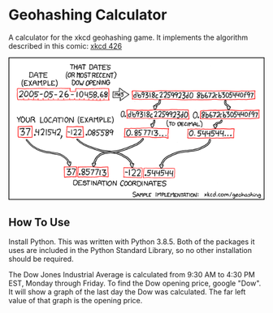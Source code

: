 # Geohashing Calculator
A calculator for the xkcd geohashing game. It implements the algorithm described in this comic: [xkcd 426](https://xkcd.com/426/)

![Geohashing Algorith](/geohashing.png)

## How To Use
Install Python. This was written with Python 3.8.5. Both of the packages it uses are included in the Python Standard Library, so no other installation should be required.

The Dow Jones Industrial Average is calculated from 9:30 AM to 4:30 PM EST, Monday through Friday. To find the Dow opening price, google "Dow". It will show a graph of the last day the Dow was calculated. The far left value of that graph is the opening price. 
